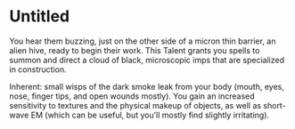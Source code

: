 # Untitled

You hear them buzzing, just on the other side of a micron thin barrier, an alien hive, ready to begin their work. This Talent grants you spells to summon and direct a cloud of black, microscopic imps that are specialized in construction.

Inherent: small wisps of the dark smoke leak from your body (mouth, eyes, nose, finger tips, and open wounds mostly). You gain an increased sensitivity to textures and the physical makeup of objects, as well as short-wave EM (which can be useful, but you’ll mostly find slightly irritating).
